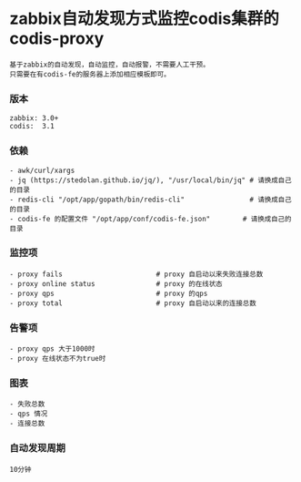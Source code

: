 # zabbix自动发现方式监控codis集群的codis-proxy
```
基于zabbix的自动发现，自动监控，自动报警，不需要人工干预。
只需要在有codis-fe的服务器上添加相应模板即可。
```

### 版本
```
zabbix: 3.0+
codis:  3.1
```

### 依赖
```
- awk/curl/xargs 
- jq (https://stedolan.github.io/jq/), "/usr/local/bin/jq" # 请换成自己的目录
- redis-cli "/opt/app/gopath/bin/redis-cli"                # 请换成自己的目录
- codis-fe 的配置文件 "/opt/app/conf/codis-fe.json"        # 请换成自己的目录
```

### 监控项
```
- proxy fails                       # proxy 自启动以来失败连接总数
- proxy online status               # proxy 的在线状态
- proxy qps                         # proxy 的qps
- proxy total                       # proxy 自启动以来的连接总数
```

### 告警项
```
- proxy qps 大于1000时
- proxy 在线状态不为true时
```

### 图表
```
- 失败总数
- qps 情况
- 连接总数
```

### 自动发现周期
```
10分钟
```
